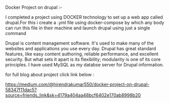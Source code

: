 Docker Project on drupal :-

I completed a project using DOCKER technology to set up a web app called drupal.For this i create a .yml file using docker-compose by which any body can run this file in their machine and launch drupal using just a single command

Drupal is content management software. It's used to make many of the websites and applications you use every day. Drupal has great standard features, like easy content authoring, reliable performance, and excellent security. But what sets it apart is its flexibility; modularity is one of its core principles. I have used MySQL as my databse server for Drupal information.

for full blog about project click link below :

https://medium.com/@hirendrakumar550/docker-project-on-drupal-58347f11dac5?source=friends_link&sk=4179a404aa48bcf6402e170ab8998b20
